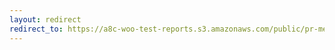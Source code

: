 ```yaml
---
layout: redirect
redirect_to: https://a8c-woo-test-reports.s3.amazonaws.com/public/pr-merge/45802/api/index.html
---
```

